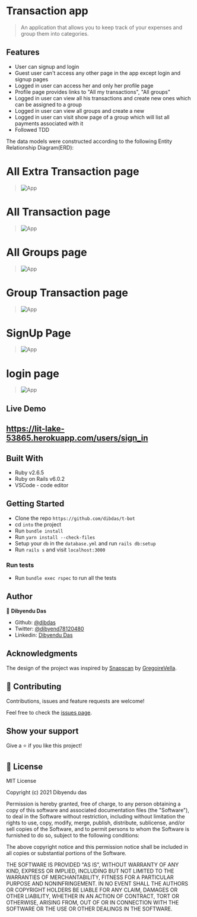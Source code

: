 # Transaction app


> An application that allows you to keep track of your expenses and group them into categories.


## Features

- User can signup and login
- Guest user can't access any other page in the app except login and signup pages
- Logged in user can access her and only her profile page
- Profile page provides links to "All my transactions", "All groups"
- Logged in user can view all his transactions and create new ones which can be assigned to a group
- Logged in user can view all groups and create a new
- Logged in user can visit show page of a group which will list all payments associated with it
- Followed TDD 

The data models were constructed according to the following Entity Relationship Diagram(ERD):

# All Extra Transaction page
> ![App](app/assets/images/all_extra_transactions.png)

# All Transaction page
> ![App](app/assets/images/all_transaction.png)

# All Groups page
> ![App](app/assets/images/all_groups.png)

# Group Transaction page
> ![App](app/assets/images/specified_group_transaction.png)

# SignUp Page
> ![App](app/assets/images/signup.png)

# login page 
> ![App](app/assets/images/login.png)


## Live Demo
https://lit-lake-53865.herokuapp.com/users/sign_in
- 
## Built With

- Ruby v2.6.5
- Ruby on Rails v6.0.2
- VSCode - code editor

## Getting Started

- Clone the repo `https://github.com/dibdas/t-bot`
- cd `into` the project
- Run `bundle install`
- Run `yarn install --check-files`
- Setup your `db` in the `database.yml` and run `rails db:setup`
- Run `rails s` and visit `localhost:3000`


### Run tests

- Run `bundle exec rspec` to run all the tests

## Author

👤 **Dibyendu Das**
- Github: [@dibdas](https://github.com/dibdas)
- Twitter: [@dibyend78120480](https://twitter.com/dibyend78120480)
- Linkedin: [Dibyendu Das](https://www.linkedin.com/in/dibdas/)

## Acknowledgments

The design of the project was inspired by [Snapscan](https://www.behance.net/gallery/19759151/Snapscan-iOs-design-and-branding) by [GregoireVella](https://www.behance.net/gregoirevella).

## 🤝 Contributing

Contributions, issues and feature requests are welcome!

Feel free to check the [issues page](https://github.com/dibdas/t-bot/issues).

## Show your support

Give a ⭐️ if you like this project!

## 📝 License

MIT License

Copyright (c) 2021 Dibyendu das

Permission is hereby granted, free of charge, to any person obtaining a copy
of this software and associated documentation files (the "Software"), to deal
in the Software without restriction, including without limitation the rights
to use, copy, modify, merge, publish, distribute, sublicense, and/or sell
copies of the Software, and to permit persons to whom the Software is
furnished to do so, subject to the following conditions:

The above copyright notice and this permission notice shall be included in all
copies or substantial portions of the Software.

THE SOFTWARE IS PROVIDED "AS IS", WITHOUT WARRANTY OF ANY KIND, EXPRESS OR
IMPLIED, INCLUDING BUT NOT LIMITED TO THE WARRANTIES OF MERCHANTABILITY,
FITNESS FOR A PARTICULAR PURPOSE AND NONINFRINGEMENT. IN NO EVENT SHALL THE
AUTHORS OR COPYRIGHT HOLDERS BE LIABLE FOR ANY CLAIM, DAMAGES OR OTHER
LIABILITY, WHETHER IN AN ACTION OF CONTRACT, TORT OR OTHERWISE, ARISING FROM,
OUT OF OR IN CONNECTION WITH THE SOFTWARE OR THE USE OR OTHER DEALINGS IN THE
SOFTWARE.


